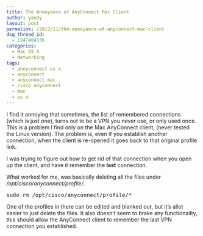 ```yaml
---
title: The Annoyance of AnyConnect Mac Client
author: yandy
layout: post
permalink: /2012/11/the-annoyance-of-anyconnect-mac-client
dsq_thread_id:
  - 1247404336
categories:
  - Mac OS X
  - Networking
tags:
  - annyconnect os x
  - anyconnect
  - anyconnect mac
  - cisco anyconnect
  - mac
  - os x
---
```

I find it annoying that sometimes, the list of remembered connections (which is just one), turns out to be a VPN you never use, or only used once. This is a problem I find only on the Mac AnyConnect client, (never tested the Linux version). The problem is, even if you establish another connection, when the client is re-opened it goes back to that original profile link.

I was trying to figure out how to get rid of that connection when you open up the client, and have it remember the **last** connection.

What worked for me, was basically deleting all the files under */opt/cisco/anyconnect/profile/*.

<pre lang="plain">sudo rm /opt/cisco/anyconnect/profile/*
</pre>

One of the profiles in there can be edited and blanked out, but it’s allot easier to just delete the files. It also doesn’t seem to brake any functionality, this should allow the AnyConnect client to remember the last VPN connection you established.